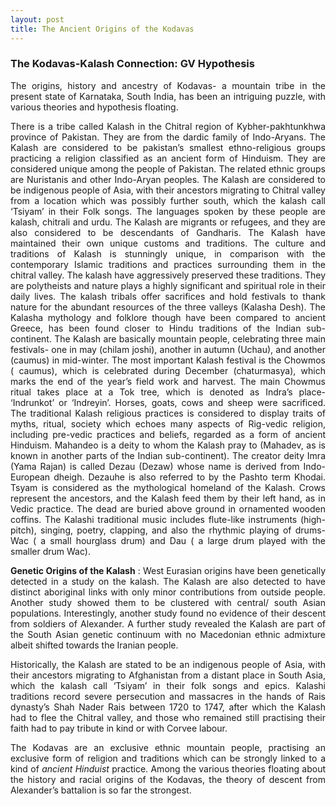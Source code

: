 ```yaml
---
layout: post
title: The Ancient Origins of the Kodavas
---
```


### The Kodavas-Kalash Connection: GV Hypothesis

<p style="text-align: justify">The origins, history and ancestry of Kodavas- a mountain tribe in the present state of
Karnataka, South India, has been an intriguing puzzle, with various theories and
hypothesis floating.</p>

<p style="text-align: justify">There is a tribe called Kalash in the Chitral region of Kybher-pakhtunkhwa province of
Pakistan. They are from the dardic family of Indo-Aryans. The Kalash are considered to
be pakistan’s smallest ethno-religious groups practicing a religion classified as an ancient
form of Hinduism. They are considered unique among the people of Pakistan. The
related ethnic groups are Nuristanis and other Indo-Aryan peoples. The Kalash are
considered to be indigenous people of Asia, with their ancestors migrating to Chitral
valley from a location which was possibly further south, which the kalash call ‘Tsiyam’ in
their Folk songs. The languages spoken by these people are kalash, chitrali and urdu. The
Kalash are migrants or refugees, and they are also considered to be descendants of
Gandharis. The Kalash have maintained their own unique customs and traditions. The
culture and traditions of Kalash is stunningly unique, in comparison with the
contemporary Islamic traditions and practices surrounding them in the chitral valley. The
kalash have aggressively preserved these traditions. They are polytheists and nature
plays a highly significant and spiritual role in their daily lives. The kalash tribals offer
sacrifices and hold festivals to thank nature for the abundant resources of the three
valleys (Kalasha Desh). The Kalasha mythology and folklore though have been compared
to ancient Greece, has been found closer to Hindu traditions of the Indian sub-continent.
The Kalash are basically mountain people, celebrating three main festivals- one in may
(chilam joshi), another in autumn (Uchau), and another (caumus) in mid-winter. The
most important Kalash festival is the Chowmos ( caumus), which is celebrated during
December (chaturmasya), which marks the end of the year’s field work and harvest. The
main Chowmus ritual takes place at a Tok tree, which is denoted as Indra’s place-
‘Indrunkot’ or ‘Indreyin’. Horses, goats, cows and sheep were sacrificed. The traditional
Kalash religious practices is considered to display traits of myths, ritual, society which
echoes many aspects of Rig-vedic religion, including pre-vedic practices and beliefs,
regarded as a form of ancient Hinduism. Mahandeo is a deity to whom the Kalash pray
to (Mahadev, as is known in another parts of the Indian sub-continent). The creator
deity Imra (Yama Rajan) is called Dezau (Dezaw) whose name is derived from Indo-
European dheigh. Dezauhe is also referred to by the Pashto term Khodai. Tsyam is
considered as the mythological homeland of the Kalash. Crows represent the ancestors,
and the Kalash feed them by their left hand, as in Vedic practice. The dead are buried
above ground in ornamented wooden coffins. The Kalashi traditional music includes
flute-like instruments (high-pitch), singing, poetry, clapping, and also the rhythmic
playing of drums- Wac ( a small hourglass drum) and Dau ( a large drum played with the
smaller drum Wac).</p>

<p style="text-align: justify"><strong>Genetic Origins of the Kalash</strong> : West Eurasian origins have been genetically detected in a
study on the kalash. The Kalash are also detected to have distinct aboriginal links with
only minor contributions from outside people. Another study showed them to be
clustered with central/ south Asian populations. Interestingly, another study found no
evidence of their descent from soldiers of Alexander. A further study revealed the Kalash
are part of the South Asian genetic continuum with no Macedonian ethnic admixture
albeit shifted towards the Iranian people.</p>

<p style="text-align: justify">Historically, the Kalash are stated to be an indigenous people of Asia, with their
ancestors migrating to Afghanistan from a distant place in South Asia, which the kalash
call ‘Tsiyam’ in their folk songs and epics. Kalashi traditions record severe persecution
and massacres in the hands of Rais dynasty’s Shah Nader Rais between 1720 to 1747,
after which the Kalash had to flee the Chitral valley, and those who remained still
practising their faith had to pay tribute in kind or with Corvee labour.</p>

<p style="text-align: justify">The Kodavas are an exclusive ethnic mountain people, practising an exclusive form of
religion and traditions which can be strongly linked to a kind of <em>ancient Hinduist</em> practice.
Among the various theories floating about the history and racial origins of the Kodavas,
the theory of descent from Alexander’s battalion is so far the strongest.</p>
